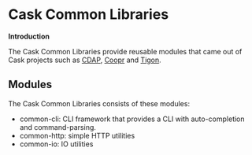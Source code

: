 # Cask Common Libraries

**Introduction**

The Cask Common Libraries provide reusable modules that came out of Cask projects such as
[CDAP](https://github.com/caskdata/cdap), [Coopr](https://github.com/caskdata/coopr) and [Tigon](https://github.com/caskdata/tigon).

## Modules

The Cask Common Libraries consists of these modules:
* common-cli: CLI framework that provides a CLI with auto-completion and command-parsing.
* common-http: simple HTTP utilities
* common-io: IO utilities

